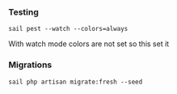 
### Testing
```
sail pest --watch --colors=always
```
With watch mode colors are not set so this set it

### Migrations
```
sail php artisan migrate:fresh --seed
```
